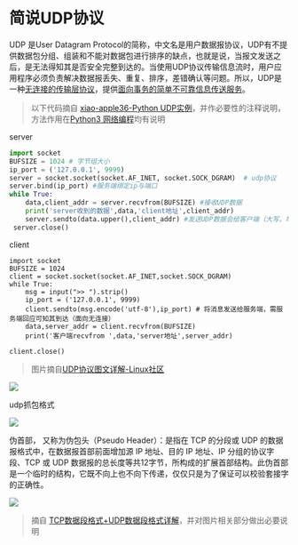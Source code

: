 # 简说UDP协议

UDP 是User Datagram Protocol的简称，中文名是用户数据报协议，UDP有不提供数据包分组、组装和不能对数据包进行排序的缺点，也就是说，当报文发送之后，是无法得知其是否安全完整到达的。当使用UDP协议传输信息流时，用户应用程序必须负责解决数据报丢失、重复、排序，差错确认等问题。所以，UDP是一种<ins>无连接的传输层协议</ins>，提供<ins>面向事务的简单不可靠信息传送服务</ins>。



> 以下代码摘自 [xiao-apple36-Python UDP实例](cnblogs.com/xiao-apple36/p/9279108.html)，并作必要性的注释说明，方法作用在[Python3 网络编程](https://www.runoob.com/python3/python3-socket.html)均有说明

server

```python
import socket
BUFSIZE = 1024 # 字节组大小
ip_port = ('127.0.0.1', 9999)
server = socket.socket(socket.AF_INET, socket.SOCK_DGRAM)  # udp协议
server.bind(ip_port) #服务端绑定ip与端口
while True:
    data,client_addr = server.recvfrom(BUFSIZE) #接收UDP数据
    print('server收到的数据',data,'client地址',client_addr)
    server.sendto(data.upper(),client_addr) #发送UDP数据会给客户端（大写，地址端口（套接字））
 server.close()
```
client

```
import socket
BUFSIZE = 1024
client = socket.socket(socket.AF_INET,socket.SOCK_DGRAM)
while True:
    msg = input(">> ").strip()
    ip_port = ('127.0.0.1', 9999) 
    client.sendto(msg.encode('utf-8'),ip_port) # 将消息发送给服务端，需服务端回应可知其到达（面向无连接）
    data,server_addr = client.recvfrom(BUFSIZE)
    print('客户端recvfrom ',data,'server地址',server_addr)
 
client.close()
```


> 图片摘自[UDP协议图文详解-Linux社区](https://www.linuxidc.com/Linux/2018-09/154366.htm)

![](https://i.postimg.cc/rsyz9qX9/180924145972612.jpg)

udp抓包格式

![](https://i.postimg.cc/63B6HqxM/Snipaste-2019-08-17-09-54-17.png)

伪首部， 又称为伪包头（Pseudo Header）：是指在 TCP 的分段或 UDP 的数据报格式中，在数据报首部前面增加源 IP 地址、目的 IP 地址、IP 分组的协议字段、TCP 或 UDP 数据报的总长度等共12字节，所构成的扩展首部结构。此伪首部是一个临时的结构，它既不向上也不向下传递，仅仅只是为了保证可以校验套接字的正确性。

![](https://i.postimg.cc/vBLTMjsH/20150408144330303.jpg)

> 摘自 [TCP数据段格式+UDP数据段格式详解](https://www.cnblogs.com/love-jelly-pig/p/8471181.html)，并对图片相关部分做出必要说明
